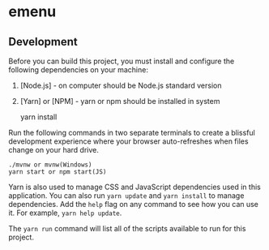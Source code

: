 # emenu

## Development

Before you can build this project, you must install and configure the following dependencies on your machine:

1.  [Node.js] - on computer should be Node.js standard version
2.  [Yarn] or [NPM] - yarn or npm should be installed in system


    yarn install

Run the following commands in two separate terminals to create a blissful development experience where your browser
auto-refreshes when files change on your hard drive.

    ./mvnw or mvnw(Windows)
    yarn start or npm start(JS)

Yarn is also used to manage CSS and JavaScript dependencies used in this application. You can also run `yarn update` and `yarn install` to manage dependencies.
Add the `help` flag on any command to see how you can use it. For example, `yarn help update`.

The `yarn run` command will list all of the scripts available to run for this project.
